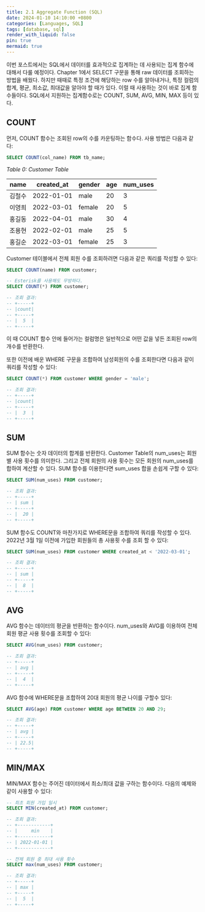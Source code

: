 ```yaml
---
title: 2.1 Aggregate Function (SQL)
date: 2024-01-10 14:10:00 +0800
categories: [Languages, SQL]
tags: [database, sql]
render_with_liquid: false
pin: true
mermaid: true
---
```


이번 포스트에서는 SQL에서 데이터를 효과적으로 집계하는 데 사용되는 집계 함수에 대해서 다룰 예정이다. Chapter 1에서 SELECT 구문을 통해 raw 데이터를 조회하는 방법을 배웠다. 하지만 때때로 특정 조건에 해당하는 row 수를 알아내거나, 특정 컬럼의 합계, 평균, 최소값, 최대값을 알아야 할 때가 있다. 이럴 때 사용하는 것이 바로 집계 함수들이다. SQL에서 지원하는 집계함수로는 COUNT, SUM, AVG, MIN, MAX 등이 있다.

## COUNT
먼저, COUNT 함수는 조회된 row의 수를 카운팅하는 함수다. 사용 방법은 다음과 같다:

``` sql
SELECT COUNT(col_name) FROM tb_name;
```

_Table 0: Customer Table_

|name |created_at|gender|age|num_uses|
|-----|----------|------|---|--------|
|김철수|2022-01-01|male  |20 |   3    | 
|이영희|2022-03-01|female|20 |   5    |
|홍길동|2022-04-01|male  |30 |   4    |
|조용현|2022-02-01|male  |25 |   5    |
|홍길순|2022-03-01|female|25 |   3    |

Customer 테이블에서 전체 회원 수를 조회하려면 다음과 같은 쿼리를 작성할 수 있다:

``` sql
SELECT COUNT(name) FROM customer;

-- Esterisk를 사용해도 무방하다.
SELECT COUNT(*) FROM customer;

-- 조회 결과:
-- +-----+
-- |count|
-- +-----+
-- |  5  |
-- +-----+
```

이 때 COUNT 함수 안에 들어가는 컬럼명은 일반적으로 어떤 값을 넣든 조회된 row의 개수를 반환한다.

또한 이전에 배운 WHERE 구문을 조합하여 남성회원의 수를 조회한다면 다음과 같이 쿼리를 작성할 수 있다:

``` sql
SELECT COUNT(*) FROM customer WHERE gender = 'male';

-- 조회 결과:
-- +-----+
-- |count|
-- +-----+
-- |  3  |
-- +-----+
```

## SUM

SUM 함수는 숫자 데이터의 합계를 반환한다. Customer Table의 num_uses는 회원별 사용 횟수를 의미한다. 그리고 전체 회원의 사용 횟수는 모든 회원의 num_uses를 합하여 계산할 수 있다. SUM 함수를 이용한다면 sum_uses 합을 손쉽게 구할 수 있다:

``` sql
SELECT SUM(num_uses) FROM customer;

-- 조회 결과:
-- +-----+
-- | sum |
-- +-----+
-- |  20 |
-- +-----+
```

SUM 함수도 COUNT와 마찬가지로 WHERE문을 조합하여 쿼리를 작성할 수 있다. 2022년 3월 1일 이전에 가입한 회원들의 총 사용횟 수를 조회 할 수 있다:


``` sql
SELECT SUM(num_uses) FROM customer WHERE created_at < '2022-03-01';

-- 조회 결과:
-- +-----+
-- | sum |
-- +-----+
-- |  8  |
-- +-----+
```

## AVG

AVG 함수는 데이터의 평균을 반환하는 함수이다. num_uses와 AVG를 이용하여 전체 회원 평균 사용 횟수를 조회할 수 있다:

``` sql
SELECT AVG(num_uses) FROM customer;

-- 조회 결과:
-- +-----+
-- | avg |
-- +-----+
-- |  4  |
-- +-----+
```

AVG 함수에 WHERE문을 조합하여 20대 회원의 평균 나이를 구할수 있다:

``` sql
SELECT AVG(age) FROM customer WHERE age BETWEEN 20 AND 29;

-- 조회 결과:
-- +-----+
-- | avg |
-- +-----+
-- | 22.5|
-- +-----+
```

## MIN/MAX

MIN/MAX 함수는 주어진 데이터에서 최소/최대 값을 구하는 함수이다. 다음의 예제와 같이 사용할 수 있다:

``` sql
-- 최초 회원 가입 일시
SELECT MIN(created_at) FROM customer;

-- 조회 결과:
-- +------------+
-- |     min    |
-- +------------+
-- | 2022-01-01 |
-- +------------+

-- 전체 회원 중 최대 사용 횟수
SELECT max(num_uses) FROM customer;

-- 조회 결과:
-- +-----+
-- | max |
-- +-----+
-- |  5  |
-- +-----+
```